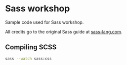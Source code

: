 # Sass workshop

Sample code used for Sass workshop. 

All credits go to the original Sass guide at [sass-lang.com](http://sass-lang.com/guide).

## Compiling SCSS

```bash
sass --watch sass:css
```
